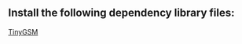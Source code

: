 
## Install the following dependency library files:
[TinyGSM](https://github.com/vshymanskyy/TinyGSM)

